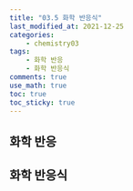 ```yaml
---
title: "03.5 화학 반응식"
last_modified_at: 2021-12-25
categories:
    - chemistry03
tags:
    - 화학 반응
    - 화학 반응식
comments: true
use_math: true
toc: true
toc_sticky: true
---
```


## 화학 반응



## 화학 반응식

